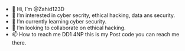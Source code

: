 - 👋 Hi, I’m @Zahid123D
- 👀 I’m interested in cyber secrity, ethical hacking, data ans security.
- 🌱 I’m currently learning cyber security.
- 💞️ I’m looking to collaborate on ethical hacking.
- 📫 How to reach me DD1 4NP this is my Post code you can reach me there.

<!---
Zahid123D/Zahid123D is a ✨ special ✨ repository because its `README.md` (this file) appears on your GitHub profile.
You can click the Preview link to take a look at your changes.
--->
